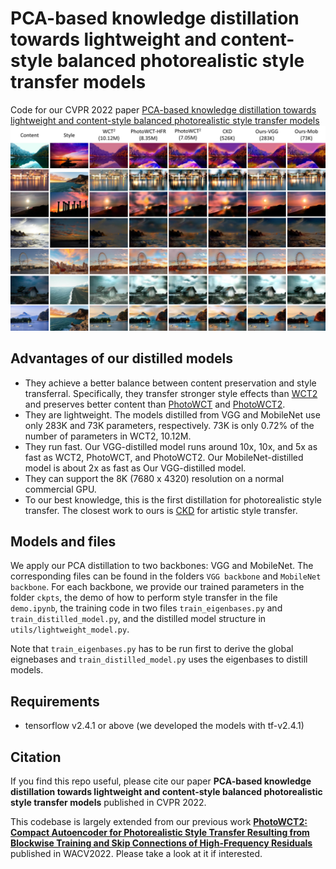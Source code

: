 # PCA-based knowledge distillation towards lightweight and content-style balanced photorealistic style transfer models
Code for our CVPR 2022 paper 
[PCA-based knowledge distillation towards lightweight and content-style balanced photorealistic style transfer models](https://openaccess.thecvf.com/content/CVPR2022/html/Chiu_PCA-Based_Knowledge_Distillation_Towards_Lightweight_and_Content-Style_Balanced_Photorealistic_Style_CVPR_2022_paper.html)
![alt text](https://github.com/chiutaiyin/PCA-Knowledge-Distillation/blob/master/banner-pcakd.jpg)

## Advantages of our distilled models
- They achieve a better balance between content preservation and style transferral. 
Specifically, they transfer stronger style effects than [WCT2](https://github.com/clovaai/WCT2) and preserves better content than [PhotoWCT](https://github.com/NVIDIA/FastPhotoStyle) and [PhotoWCT2](https://github.com/chiutaiyin/PhotoWCT2).
- They are lightweight. The models distilled from VGG and MobileNet use only 283K and 73K parameters, respectively. 73K is only 0.72% of the number of parameters in WCT2, 10.12M.
- They run fast. Our VGG-distilled model runs around 10x, 10x, and 5x as fast as WCT2, PhotoWCT, and PhotoWCT2. Our MobileNet-distilled model is about 2x as fast as Our VGG-distilled model.
- They can support the 8K (7680 x 4320) resolution on a normal commercial GPU.
- To our best knowledge, this is the first distillation for photorealistic style transfer. The closest work to ours is [CKD](https://github.com/MingSun-Tse/Collaborative-Distillation) for artistic style transfer.

## Models and files
We apply our PCA distillation to two backbones: VGG and MobileNet. The corresponding files can be found in the folders ```VGG backbone``` and ```MobileNet backbone```.
For each backbone, we provide our trained parameters in the folder ```ckpts```, the demo of how to perform style transfer in the file ```demo.ipynb```, 
the training code in two files ```train_eigenbases.py``` and ```train_distilled_model.py```, and the distilled model structure in ```utils/lightweight_model.py```.

Note that ```train_eigenbases.py``` has to be run first to derive the global eignebases and ```train_distilled_model.py``` uses the eigenbases to distill models.


## Requirements 
- tensorflow v2.4.1 or above (we developed the models with tf-v2.4.1)

## Citation
If you find this repo useful, please cite our paper **PCA-based knowledge distillation towards lightweight and content-style balanced photorealistic style transfer models** published in CVPR 2022.

This codebase is largely extended from our previous work [**PhotoWCT2: Compact Autoencoder for Photorealistic Style Transfer Resulting from Blockwise Training and Skip Connections of High-Frequency Residuals**](https://github.com/chiutaiyin/PhotoWCT2) published in WACV2022. 
Please take a look at it if interested.

